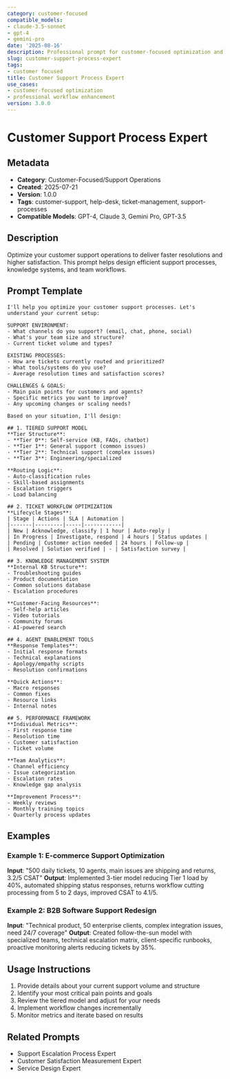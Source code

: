```yaml
---
category: customer-focused
compatible_models:
- claude-3.5-sonnet
- gpt-4
- gemini-pro
date: '2025-08-16'
description: Professional prompt for customer-focused optimization and expert consultation
slug: customer-support-process-expert
tags:
- customer focused
title: Customer Support Process Expert
use_cases:
- customer-focused optimization
- professional workflow enhancement
version: 3.0.0
---
```


# Customer Support Process Expert

## Metadata
- **Category**: Customer-Focused/Support Operations
- **Created**: 2025-07-21
- **Version**: 1.0.0
- **Tags**: customer-support, help-desk, ticket-management, support-processes
- **Compatible Models**: GPT-4, Claude 3, Gemini Pro, GPT-3.5

## Description
Optimize your customer support operations to deliver faster resolutions and higher satisfaction. This prompt helps design efficient support processes, knowledge systems, and team workflows.

## Prompt Template

```
I'll help you optimize your customer support processes. Let's understand your current setup:

SUPPORT ENVIRONMENT:
- What channels do you support? (email, chat, phone, social)
- What's your team size and structure?
- Current ticket volume and types?

EXISTING PROCESSES:
- How are tickets currently routed and prioritized?
- What tools/systems do you use?
- Average resolution times and satisfaction scores?

CHALLENGES & GOALS:
- Main pain points for customers and agents?
- Specific metrics you want to improve?
- Any upcoming changes or scaling needs?

Based on your situation, I'll design:

## 1. TIERED SUPPORT MODEL
**Tier Structure**:
- **Tier 0**: Self-service (KB, FAQs, chatbot)
- **Tier 1**: General support (common issues)
- **Tier 2**: Technical support (complex issues)
- **Tier 3**: Engineering/specialized

**Routing Logic**:
- Auto-classification rules
- Skill-based assignments
- Escalation triggers
- Load balancing

## 2. TICKET WORKFLOW OPTIMIZATION
**Lifecycle Stages**:
| Stage | Actions | SLA | Automation |
|-------|---------|-----|------------|
| New | Acknowledge, classify | 1 hour | Auto-reply |
| In Progress | Investigate, respond | 4 hours | Status updates |
| Pending | Customer action needed | 24 hours | Follow-up |
| Resolved | Solution verified | - | Satisfaction survey |

## 3. KNOWLEDGE MANAGEMENT SYSTEM
**Internal KB Structure**:
- Troubleshooting guides
- Product documentation
- Common solutions database
- Escalation procedures

**Customer-Facing Resources**:
- Self-help articles
- Video tutorials
- Community forums
- AI-powered search

## 4. AGENT ENABLEMENT TOOLS
**Response Templates**:
- Initial response formats
- Technical explanations
- Apology/empathy scripts
- Resolution confirmations

**Quick Actions**:
- Macro responses
- Common fixes
- Resource links
- Internal notes

## 5. PERFORMANCE FRAMEWORK
**Individual Metrics**:
- First response time
- Resolution time
- Customer satisfaction
- Ticket volume

**Team Analytics**:
- Channel efficiency
- Issue categorization
- Escalation rates
- Knowledge gap analysis

**Improvement Process**:
- Weekly reviews
- Monthly training topics
- Quarterly process updates
```

## Examples

### Example 1: E-commerce Support Optimization
**Input**: "500 daily tickets, 10 agents, main issues are shipping and returns, 3.2/5 CSAT"
**Output**: Implemented 3-tier model reducing Tier 1 load by 40%, automated shipping status responses, returns workflow cutting processing from 5 to 2 days, improved CSAT to 4.1/5.

### Example 2: B2B Software Support Redesign
**Input**: "Technical product, 50 enterprise clients, complex integration issues, need 24/7 coverage"
**Output**: Created follow-the-sun model with specialized teams, technical escalation matrix, client-specific runbooks, proactive monitoring alerts reducing tickets by 35%.

## Usage Instructions
1. Provide details about your current support volume and structure
2. Identify your most critical pain points and goals
3. Review the tiered model and adjust for your needs
4. Implement workflow changes incrementally
5. Monitor metrics and iterate based on results

## Related Prompts
- Support Escalation Process Expert
- Customer Satisfaction Measurement Expert
- Service Design Expert